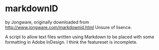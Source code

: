 markdownID
==========
by Jongware, originally downloaded from http://www.jongware.com/markdownid.html
Unsure of lisence.

A script to allow text files written using Markdown to be placed with some formatting in Adobe InDesign. I think the featureset is incomplete.
